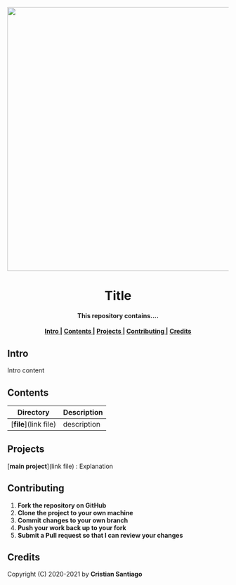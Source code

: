 <p align='center'> <img src="" width = 600> </p>

<h1 align='center'> Title</h1>

<h4 align='center'>This repository contains.... </h4>


<p align= 'center'> 
  <b>
    <a href ='#intro' > Intro </a>|
    <a href ='#contents' > Contents </a>|
    <a href ='#project' > Projects </a>|
    <a href ='#contribute'>Contributing </a>|
    <a href ='#credits' > Credits </a>
  </b>
</p>

<h2>
  <a name="intro">Intro </a> 
</h2>

<p>
  Intro content
</p>


<h2>
  <a name="contents">Contents </a> 
</h2>


Directory | Description
----------|-------------------------------------------
[**file**](link file)    | description
<h2>
  <a name="project">Projects </a> 
</h2>

[**main project**](link file) : Explanation
<h2>
  <a name="contribute">Contributing </a> 
</h2>


1. **Fork the repository on GitHub**
2. **Clone the project to your own machine**
3. **Commit changes to your own branch**
4. **Push your work back up to your fork**
5. **Submit a Pull request so that I can review your changes**

<h2>
  <a name="credits">Credits </a> 
</h2>


Copyright (C) 2020-2021 by **Cristian Santiago** 

